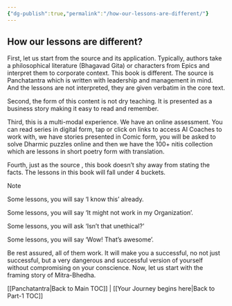 ```yaml
---
{"dg-publish":true,"permalink":"/how-our-lessons-are-different/"}
---
```


## How our lessons are different?

First, let us start from the source and its application. Typically, authors take a philosophical literature (Bhagavad Gita) or characters from Epics and interpret  them to corporate context. This book is different. The source is Panchatantra which is written with leadership and management in mind. And the lessons are not interpreted, they are given verbatim in the core text.

Second, the form of this content is not dry teaching. It is presented as a business story making it easy to read and remember.

Third, this is a multi-modal experience. We have an online assessment. You can read series in digital form,  tap or click on links to access AI Coaches to work with,  we have stories presented in Comic form, you will be asked to solve Dharmic puzzles online and then we have the 100+ nitis collection which are lessons in short poetry form with translation.

Fourth, just as the source , this book doesn’t shy away from stating the facts. The lessons in this book will fall under 4 buckets. 

> [!note]
> Some lessons, you will say ‘I know this’ already.
> 
> Some lessons, you will say ‘It might not work in my Organization’.
> 
> Some lessons, you will ask ‘Isn’t that unethical?’
> 
> Some lessons, you will say ‘Wow! That’s awesome’.


Be rest assured, all of them work. It will make you a successful, no not just successful, but a very dangerous and successful version of yourself without compromising on your conscience.
Now, let us start with the framing story of Mitra-Bhedha.

[[Panchatantra\|Back to Main TOC]] | [[Your Journey begins here\|Back to Part-1 TOC]]
